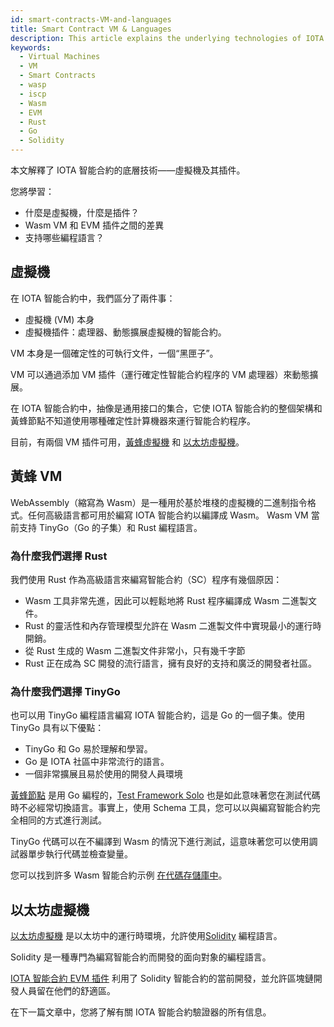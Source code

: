 ```yaml
---
id: smart-contracts-VM-and-languages
title: Smart Contract VM & Languages
description: This article explains the underlying technologies of IOTA Smart Contracts - the Virtual Machine, and its plugins.
keywords:
  - Virtual Machines
  - VM
  - Smart Contracts
  - wasp
  - iscp
  - Wasm
  - EVM
  - Rust
  - Go
  - Solidity
---
```


本文解釋了 IOTA 智能合約的底層技術——虛擬機及其插件。

您將學習：

- 什麼是虛擬機，什麼是插件？
- Wasm VM 和 EVM 插件之間的差異
- 支持哪些編程語言？

## 虛擬機

在 IOTA 智能合約中，我們區分了兩件事：

- 虛擬機 (VM) 本身
- 虛擬機插件：處理器、動態擴展虛擬機的智能合約。

VM 本身是一個確定性的可執行文件，一個“黑匣子”。

VM 可以通過添加 VM 插件（運行確定性智能合約程序的 VM 處理器）來動態擴展。

在 IOTA 智能合約中，抽像是通用接口的集合，它使 IOTA 智能合約的整個架構和黃蜂節點不知道使用哪種確定性計算機器來運行智能合約程序。

目前，有兩個 VM 插件可用，[黃蜂虛擬機](/smart-contracts/guide/wasm_vm/intro) 和 [以太坊虛擬機](/smart-contracts/guide/evm/introduction)。

## 黃蜂 VM

WebAssembly（縮寫為 Wasm）是一種用於基於堆棧的虛擬機的二進制指令格式。任何高級語言都可用於編寫 IOTA 智能合約以編譯成 Wasm。 Wasm VM 當前支持 TinyGo（Go 的子集）和 Rust 編程語言。

### 為什麼我們選擇 Rust

我們使用 Rust 作為高級語言來編寫智能合約（SC）程序有幾個原因：

- Wasm 工具非常先進，因此可以輕鬆地將 Rust 程序編譯成 Wasm 二進製文件。
- Rust 的靈活性和內存管理模型允許在 Wasm 二進製文件中實現最小的運行時開銷。
- 從 Rust 生成的 Wasm 二進製文件非常小，只有幾千字節
- Rust 正在成為 SC 開發的流行語言，擁有良好的支持和廣泛的開發者社區。

### 為什麼我們選擇 TinyGo

也可以用 TinyGo 編程語言編寫 IOTA 智能合約，這是 Go 的一個子集。使用 TinyGo 具有以下優點：

- TinyGo 和 Go 易於理解和學習。
- Go 是 IOTA 社區中非常流行的語言。
- 一個非常擴展且易於使用的開發人員環境

[黃蜂節點](https://github.com/iotaledger/wasp) 是用 Go 編程的，[Test Framework Solo](/smart-contracts/guide/solo/what-is-solo/) 也是如此意味著您在測試代碼時不必經常切換語言。事實上，使用 Schema 工具，您可以以與編寫智能合約完全相同的方式進行測試。

TinyGo 代碼可以在不編譯到 Wasm 的情況下進行測試，這意味著您可以使用調試器單步執行代碼並檢查變量。

您可以找到許多 Wasm 智能合約示例 [在代碼存儲庫中](https://github.com/iotaledger/wasp/tree/master/contracts/wasm)。

## 以太坊虛擬機

[以太坊虛擬機](https://ethereum.org/en/developers/docs/evm/) 是以太坊中的運行時環境，允許使用[Solidity](https://docs.soliditylang.org/en/v0.8.9/) 編程語言。

Solidity 是一種專門為編寫智能合約而開發的面向對象的編程語言。

[IOTA 智能合約 EVM 插件](/smart-contracts/guide/evm/introduction/) 利用了 Solidity 智能合約的當前開發，並允許區塊鏈開發人員留在他們的舒適區。

在下一篇文章中，您將了解有關 IOTA 智能合約驗證器的所有信息。
